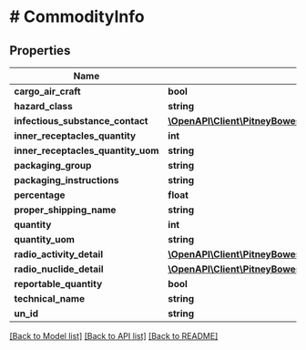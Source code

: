 # # CommodityInfo

## Properties

Name | Type | Description | Notes
------------ | ------------- | ------------- | -------------
**cargo_air_craft** | **bool** |  | [optional] 
**hazard_class** | **string** |  | [optional] 
**infectious_substance_contact** | [**\OpenAPI\Client\PitneyBowes.Developer.ShippingApi.Model\InfectiousSubstanceContact**](InfectiousSubstanceContact.md) |  | [optional] 
**inner_receptacles_quantity** | **int** |  | [optional] 
**inner_receptacles_quantity_uom** | **string** |  | [optional] 
**packaging_group** | **string** |  | [optional] 
**packaging_instructions** | **string** |  | [optional] 
**percentage** | **float** |  | [optional] 
**proper_shipping_name** | **string** |  | [optional] 
**quantity** | **int** |  | [optional] 
**quantity_uom** | **string** |  | [optional] 
**radio_activity_detail** | [**\OpenAPI\Client\PitneyBowes.Developer.ShippingApi.Model\RadioActivityDetail**](RadioActivityDetail.md) |  | [optional] 
**radio_nuclide_detail** | [**\OpenAPI\Client\PitneyBowes.Developer.ShippingApi.Model\RadioNuclideDetail**](RadioNuclideDetail.md) |  | [optional] 
**reportable_quantity** | **bool** |  | [optional] 
**technical_name** | **string** |  | [optional] 
**un_id** | **string** |  | [optional] 

[[Back to Model list]](../../README.md#documentation-for-models) [[Back to API list]](../../README.md#documentation-for-api-endpoints) [[Back to README]](../../README.md)


